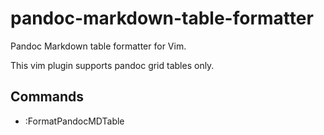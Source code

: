 # pandoc-markdown-table-formatter

Pandoc Markdown table formatter for Vim.  

This vim plugin supports pandoc grid tables only.

## Commands

* :FormatPandocMDTable
